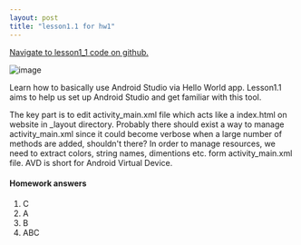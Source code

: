 ```yaml
---
layout: post
title: "lesson1.1 for hw1"
---
```


<a href="https://github.ccs.neu.edu/senyan/lesson1_1">Navigate to lesson1_1 code on github.</a>

![image](https://user-images.githubusercontent.com/77960108/132998044-3be76c0b-e7c3-4ffd-9971-7d3e6f150af7.png)

<P>Learn how to basically use Android Studio via Hello World app. Lesson1.1 aims to help us set up Android Studio and get familiar with this tool.</p>
<p>The key part is to edit activity_main.xml file which acts like a index.html on website in _layout directory. Probably there should exist a way to manage activity_main.xml since it could become verbose when a large number of methods are added, shouldn't there?
In order to manage resources, we need to extract colors, string names, dimentions etc. form activity_main.xml file.
AVD is short for Android Virtual Device.</p>

<h4> Homework answers </h4>
<ol>
  <li>C</li>
  <li>A</li>
  <li>B</li>
  <li>ABC</li>
</ol>
